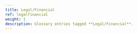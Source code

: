 ```yaml
---
title: Legal/Financial
ref: legalfinancial
weight: 1
description: Glossary entries tagged **Legal/Financial**.
---
```


